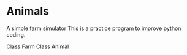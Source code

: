 # Animals
A simple farm simulator
This is a practice program to improve python coding.



Class Farm
Class Animal










